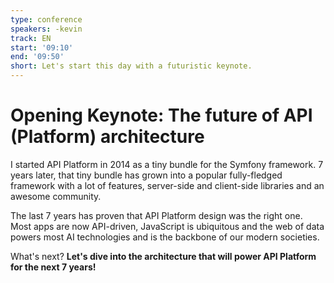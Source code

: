 ```yaml
---
type: conference
speakers: -kevin
track: EN
start: '09:10'
end: '09:50'
short: Let's start this day with a futuristic keynote.
---
```


# Opening Keynote: The future of API (Platform) architecture

I started API Platform in 2014 as a tiny bundle for the Symfony framework. 7 years later, that tiny bundle has grown into a popular fully-fledged framework with a lot of features, server-side and client-side libraries and an awesome community.

The last 7 years has proven that API Platform design was the right one. Most apps are now API-driven, JavaScript is ubiquitous and the web of data powers most AI technologies and is the backbone of our modern societies.

What's next? **Let's dive into the architecture that will power API Platform for the next 7 years!**


